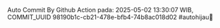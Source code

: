 Auto Commit By Github Action pada: 2025-05-02 13:30:07 WIB, COMMIT_UUID 98190b1c-cb21-478e-bfb4-74b8ac018d02 #autohijau🗿
